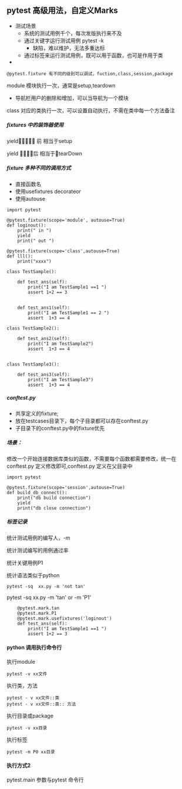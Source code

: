 ## pytest 高级用法，自定义Marks

* 测试场景
  * 系统的测试用例千个，每次发版执行来不及
  * 通过关键字运行测试用例 pytest -k 
    * 缺陷，难以维护，无法多重达标
  * 通过标签来运行测试用例，既可以用于函数，也可是作用于类
* 
```
@pytest.fixture 有不同的级别可以调试，fuction,class,session,package 
```

module 模块执行一次，通常是setup,teardown

*  导航栏用户的删除和增加，可以当导航为一个模块

class 对应的类执行一次，可以设置自动执行，不需在类中每一个方法备注

 

##### fixtures 中的装饰器使用

yield􏰆􏰯􏰀􏰉􏰛 前 相当于setup 

yield 􏰆􏰣􏰀􏰉后 相当于􏰛tearDown

##### fixture 多种不同的调用方式

* 直接函数名
* 使用usefixtures decorateor
* 使用autouse

```
import pytest

@pytest.fixture(scope='module', autouse=True)
def loginout():
    print(" in ")
    yield
    print(" out ")

@pytest.fixture(scope='class',autouse=True)
def lll():
    print("xxxx")

class TestSample():

    def test_ans(self):
        print("I am TestSample1 ==1 ")
        assert 1+2 == 3


    def test_ans1(self):
        print("I am TestSample1 == 2 ")
        assert  1+3 == 4

class TestSample2():

    def test_ans2(self):
        print("I am TestSample2")
        assert  1+3 == 4


class TestSample3():

    def test_ans3(self):
        print("I am TestSample3")
        assert  1+3 == 4
```

##### conftest.py

* 共享定义的fixture;
* 放在testcases目录下，每个子目录都可以存在conftest.py
* 子目录下的conftest.py中的fixture优先

##### 场景：

修改一个开始连接数据库类似的函数，不需要每个函数都需要修改，统一在conftest.py 定义修改即可,conftest.py 定义在父目录中

```
import pytest

@pytest.fixture(scope='session',autouse=True)
def build_db_connect():
    print("db build connection")
    yield
    print("db close connection")
```

##### 标签记录

统计测试用例的编写人，-m

统计测试编写的用例通过率

统计关键用例P1

统计语法类似于python 

```
pytest -sq  xx.py -m 'not tan'
```

pytest -sq xx.py -m 'tan' or -m 'P1'

```
    @pytest.mark.tan
    @pytest.mark.P1
    @pytest.mark.usefixtures('loginout')
    def test_ans(self):
        print("I am TestSample1 ==1 ")
        assert 1+2 == 3
```

#### python 调用执行命令行

执行module

```
pytest -v xx文件
```

执行类，方法

```
pytest - v xx文件::类
pytest - v xx文件::类:: 方法
```



执行目录或package

```
pytest -v xx目录
```



执行标签

```
pytest -m P0 xx目录
```



#### 执行方式2

pytest.main 参数与pytest 命令行





